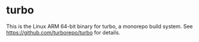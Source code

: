# turbo

This is the Linux ARM 64-bit binary for turbo, a monorepo build system. See https://github.com/turborepo/turbo for details.
